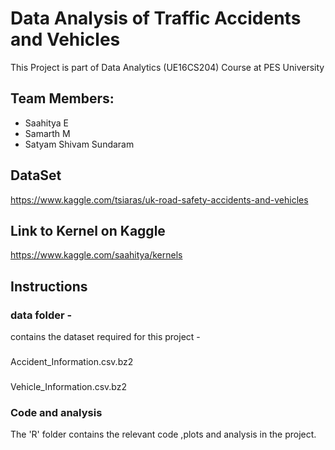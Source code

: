 # Data Analysis of Traffic Accidents and Vehicles
This Project is part of Data Analytics (UE16CS204) Course at PES University

## Team Members:
* Saahitya E
* Samarth M
* Satyam Shivam Sundaram

## DataSet
https://www.kaggle.com/tsiaras/uk-road-safety-accidents-and-vehicles

## Link to Kernel on Kaggle
https://www.kaggle.com/saahitya/kernels

## Instructions
### data folder - 
  contains the dataset required for this project - 
  ###
  Accident_Information.csv.bz2
  ###
  Vehicle_Information.csv.bz2
### Code and analysis
The 'R' folder contains the relevant code ,plots and analysis in the project.
